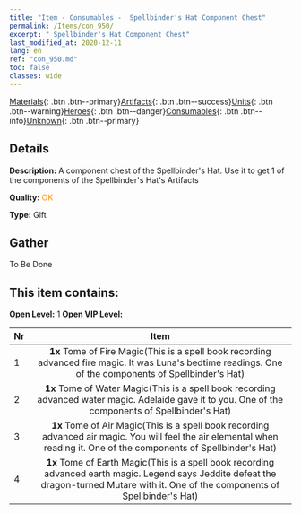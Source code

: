 ```yaml
---
title: "Item - Consumables -  Spellbinder's Hat Component Chest"
permalink: /Items/con_950/
excerpt: " Spellbinder's Hat Component Chest"
last_modified_at: 2020-12-11
lang: en
ref: "con_950.md"
toc: false
classes: wide
---
```

 [Materials](/Items/){: .btn .btn--primary}[Artifacts](/Items/Artifacts/){: .btn .btn--success}[Units](/Items/Units/){: .btn .btn--warning}[Heroes](/Items/Heroes/){: .btn .btn--danger}[Consumables](/Items/Consumables/){: .btn .btn--info}[Unknown](/Items/Unknown/){: .btn .btn--primary}

## Details
 **Description:** A component chest of the Spellbinder's Hat. Use it to get 1 of the components of the Spellbinder's Hat's Artifacts

 **Quality:** <span style="color: #FF8C00">OK</span>

 **Type:** Gift

## Gather

  To Be Done

## This item contains:

 **Open Level:** 1
 **Open VIP Level:** 

  | Nr |      Item    |
  |:---|:------------:|
  | 1 |  **1x** Tome of Fire Magic(This is a spell book recording advanced fire magic. It was Luna's bedtime readings. One of the components of Spellbinder's Hat) | 
  | 2 |  **1x** Tome of Water Magic(This is a spell book recording advanced water magic. Adelaide gave it to you. One of the components of Spellbinder's Hat) | 
  | 3 |  **1x** Tome of Air Magic(This is a spell book recording advanced air magic. You will feel the air elemental when reading it. One of the components of Spellbinder's Hat) | 
  | 4 |  **1x** Tome of Earth Magic(This is a spell book recording advanced earth magic. Legend says Jeddite defeat the dragon-turned Mutare with it. One of the components of Spellbinder's Hat) | 
